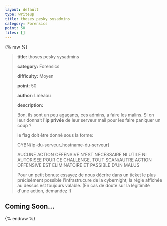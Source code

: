 ```yaml
---
layout: default
type: writeup
title: thoses pesky sysadmins
category: Forensics
point: 50
files: []
---
```


{% raw %}
> **title:** thoses pesky sysadmins
>
> **category:** Forensics
>
> **difficulty:** Moyen
>
> **point:** 50
>
> **author:** Lmeaou
>
> **description:**
>
> Bon, ils sont un peu agaçants, ces admins, a faire les malins. Si on leur donnait l'**ip privée** de leur serveur mail pour les faire paniquer un coup ? 
>
> le flag doit être donné sous la forme:   
>
> CYBN{ip-du-serveur_hostname-du-serveur}
>
> AUCUNE ACTION OFFENSIVE N'EST NECESSAIRE NI UTILE NI AUTORISEE POUR CE CHALLENGE. TOUT SCAN/AUTRE ACTION OFFENSIVE EST ELIMINATOIRE ET PASSIBLE D'UN MALUS
>
> Pour un petit bonus: essayez de nous décrire dans un ticket le plus précisément possible l'infrastrucure de la cybernight; la règle affichée au dessus est toujours valable. (En cas de doute sur la légitimité d'une action, demandez !)
>
> 

## Coming Soon...

{% endraw %}
